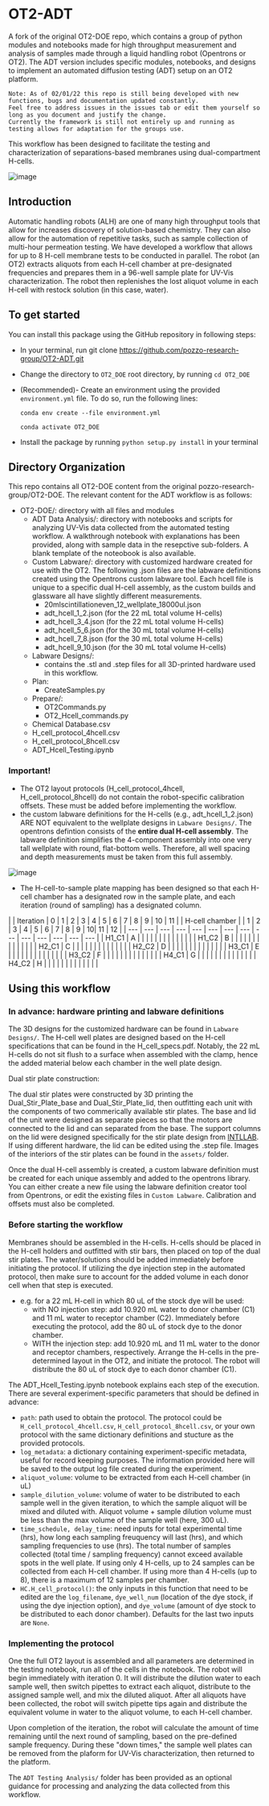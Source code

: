 # OT2-ADT
A fork of the original OT2-DOE repo, which contains a group of python modules and notebooks made for high throughput measurement and analysis of samples made through a liquid handling robot (Opentrons or OT2). The ADT version includes specific modules, notebooks, and designs to implement an automated diffusion testing (ADT) setup on an OT2 platform.

    Note: As of 02/01/22 this repo is still being developed with new functions, bugs and documentation updated constantly. 
    Feel free to address issues in the issues tab or edit them yourself so long as you document and justify the change. 
    Currently the framework is still not entirely up and running as testing allows for adaptation for the groups use. 

This workflow has been designed to facilitate the testing and characterization of separations-based membranes using dual-compartment H-cells. 

![image]("\assets\automated_diffusion_testing.png")


## Introduction
Automatic handling robots (ALH) are one of many high throughput tools that allow for increases discovery of solution-based chemistry. They can also allow for the automation of repetitive tasks, such as sample collection of multi-hour permeation testing. We have developed a workflow that allows for up to 8 H-cell membrane tests to be conducted in parallel. The robot (an OT2) extracts aliquots from each H-cell chamber at pre-designated frequencies and prepares them in a 96-well sample plate for UV-Vis characterization. The robot then replenishes the lost aliquot volume in each H-cell with restock solution (in this case, water).


## To get started
You can install this package using the GitHub repository in following steps: 
* In your terminal, run git clone https://github.com/pozzo-research-group/OT2-ADT.git
* Change the directory to `OT2_DOE` root directory, by running `cd OT2_DOE`
* (Recommended)- Create an environment using the provided `environment.yml` file. To do so, run the following lines:

	`conda env create --file environment.yml`
	
	`conda activate OT2_DOE`
* Install the package by running `python setup.py install` in your terminal

## Directory Organization
This repo contains all OT2-DOE content from the original pozzo-research-group/OT2-DOE. The relevant content for the ADT workflow is as follows:
- OT2-DOE/: directory with all files and modules
  - ADT Data Analysis/: directory with notebooks and scripts for analyzing UV-Vis data collected from the automated testing workflow. A walkthrough notebook with explanations has been provided, along with sample data in the resepctive sub-folders. A blank template of the noteobook is also available.
  - Custom Labware/: directory with customized hardware created for use with the OT2. The following .json files are the labware definitions created using the Opentrons custom labware tool. Each hcell file is unique to a specific dual H-cell assembly, as the custom builds and glassware all have slightly different measurements.
    - 20mlscintillationeven_12_wellplate_18000ul.json
    - adt_hcell_1_2.json (for the 22 mL total volume H-cells)
    - adt_hcell_3_4.json (for the 22 mL total volume H-cells)
    - adt_hcell_5_6.json (for the 30 mL total volume H-cells)
    - adt_hcell_7_8.json (for the 30 mL total volume H-cells)
    - adt_hcell_9_10.json (for the 30 mL total volume H-cells)
  - Labware Designs/:
    - contains the .stl and .step files for all 3D-printed hardware used in this workflow.
  - Plan: 
    - CreateSamples.py
  - Prepare/:
    - OT2Commands.py
    - OT2_Hcell_commands.py
  - Chemical Database.csv
  - H_cell_protocol_4hcell.csv
  - H_cell_protocol_8hcell.csv
  - ADT_Hcell_Testing.ipynb

### Important!

- The OT2 layout protocols (H_cell_protocol_4hcell, H_cell_protocol_8hcell) do not contain the robot-specific calibration offsets. These must be added before implementing the workflow.
- the custom labware definitions for the H-cells (e.g., adt_hcell_1_2.json) ARE NOT equivalent to the wellplate designs in `Labware Designs/`. The opentrons defintion consists of the **entire dual H-cell assembly**. The labware definition simplifies the 4-component assembly into one very tall wellplate with round, flat-bottom wells. Therefore, all well spacing and depth measurements must be taken from this full assembly.

![image]("\assets\dual_hcell_assembly.png")

- The H-cell-to-sample plate mapping has been designed so that each H-cell chamber has a designated row in the sample plate, and each iteration (round of sampling) has a designated column.

|                | Iteration | 0 | 1 | 2 | 3 | 4 | 5 | 6 | 7 | 8 | 9 | 10 | 11 |
| H-cell chamber |           | 1 | 2 | 3 | 4 | 5 | 6 | 7 | 8 | 9 | 10| 11 | 12 |
| --- | --- | --- | --- | --- | --- | --- | --- | --- | --- | --- | --- | --- | --- |
| H1_C1          |    A      |   |   |   |   |   |   |   |   |   |   |    |    |
| H1_C2          |    B      |   |   |   |   |   |   |   |   |   |   |    |    |
| H2_C1          |    C      |   |   |   |   |   |   |   |   |   |   |    |    |
| H2_C2          |    D      |   |   |   |   |   |   |   |   |   |   |    |    |
| H3_C1          |    E      |   |   |   |   |   |   |   |   |   |   |    |    |
| H3_C2          |    F      |   |   |   |   |   |   |   |   |   |   |    |    |
| H4_C1          |    G      |   |   |   |   |   |   |   |   |   |   |    |    |
| H4_C2          |    H      |   |   |   |   |   |   |   |   |   |   |    |    |


## Using this workflow
### In advance: hardware printing and labware definitions

The 3D designs for the customized hardware can be found in `Labware Designs/`. The H-cell well plates are designed based on the H-cell specifications that can be found in the H_cell_specs.pdf. Notably, the 22 mL H-cells do not sit flush to a surface when assembled with the clamp, hence the added material below each chamber in the well plate design. 

Dual stir plate construction:

The dual stir plates were constructed by 3D printing the Dual_Stir_Plate_base and Dual_Stir_Plate_lid, then outfitting each unit with the components of two commerically available stir plates. The base and lid of the unit were designed as separate pieces so that the motors are connected to the lid and can separated from the base. The support columns on the lid were designed specifically for the stir plate design from [INTLLAB](https://www.amazon.com/Magnetic-stirrer-magnetic-Stirring-Capacity/dp/B072K24X5P). If using different hardware, the lid can be edited using the .step file. Images of the interiors of the stir plates can be found in the `assets/` folder.

Once the dual H-cell assembly is created, a custom labware definition must be created for each unique assembly and added to the opentrons library. You can either create a new file using the labware definition creator tool from Opentrons, or edit the existing files in `Custom Labware`. Calibration and offsets must also be completed.

### Before starting the workflow

Membranes should be assembled in the H-cells. H-cells should be placed in the H-cell holders and outfitted with stir bars, then placed on top of the dual stir plates. The water/solutions should be added immediately before initiating the protocol. If utilizing the dye injection step in the automated protocol, then make sure to account for the added volume in each donor cell when that step is executed. 

- e.g. for a 22 mL H-cell in which 80 uL of the stock dye will be used:
  - with NO injection step: add 10.920 mL water to donor chamber (C1) and 11 mL water to receptor chamber (C2). Immediately before executing the protocol, add the 80 uL of stock dye to the donor chamber.
  - WITH the injection step: add 10.920 mL and 11 mL water to the donor and receptor chambers, respectively. Arrange the H-cells in the pre-determined layout in the OT2, and initiate the protocol. The robot will distribute the 80 uL of stock dye to each donor chamber (C1).
  
The ADT_Hcell_Testing.ipynb notebook explains each step of the execution. There are several experiment-specific parameters that should be defined in advance:
- `path`: path used to obtain the protocol. The protocol could be `H_cell_protocol_4hcell.csv`, `H_cell_protocol_8hcell.csv`, or your own protocol with the same dictionary definitions and stucture as the provided protocols.
- `log_metadata`: a dictionary containing experiment-specific metadata, useful for record keeping purposes. The information provided here will be saved to the output log file created during the experiment.
- `aliquot_volume`: volume to be extracted from each H-cell chamber (in uL)
- `sample_dilution_volume`: volume of water to be distributed to each sample well in the given iteration, to which the sample aliquot will be mixed and diluted with. Aliquot volume + sample dilution volume must be less than the max volume of the sample well (here, 300 uL).
- `time_schedule, delay_time`: need inputs for total experimental time (hrs), how long each sampling freuquency will last (hrs), and which sampling frequencies to use (hrs). The total number of samples collected (total time / sampling frequency) cannot exceed available spots in the well plate. If using only 4 H-cells, up to 24 samples can be collected from each H-cell chamber. If using more than 4 H-cells (up to 8), there is a maximum of 12 samples per chamber.
- `HC.H_cell_protocol()`: the only inputs in this function that need to be edited are the `log_filename`, `dye_well_num` (location of the dye stock, if using the dye injection option), and `dye_volume` (amount of dye stock to be distributed to each donor chamber). Defaults for the last two inputs are `None`.
  
### Implementing the protocol

One the full OT2 layout is assembled and all parameters are determined in the testing notebook, run all of the cells in the notebook. The robot will begin immediately with iteration 0. It will distribute the dilution water to each sample well, then switch pipettes to extract each aliquot, distribute to the assigned sample well, and mix the diluted aliquot. After all aliquots have been collected, the robot will switch pipette tips again and distribute the equivalent volume in water to the aliquot volume, to each H-cell chamber.

Upon completion of the iteration, the robot will calculate the amount of time remaining until the next round of sampling, based on the pre-defined sample frequency. During these "down times," the sample well plates can be removed from the plaform for UV-Vis characterization, then returned to the platform.

The `ADT Testing Analysis/` folder has been provided as an optional guidance for processing and analyzing the data collected from this workflow. 
